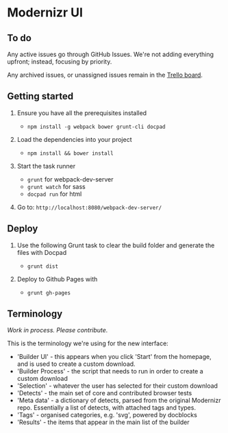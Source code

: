 # Modernizr UI

## To do

Any active issues go through GitHub Issues. We're not adding everything upfront; instead, focusing by priority.

Any archived issues, or unassigned issues remain in the [Trello board](https://trello.com/b/JNSnhIuf/modernizr-com).

## Getting started

1. Ensure you have all the prerequisites installed
	+ `npm install -g webpack bower grunt-cli docpad`

2. Load the dependencies into your project
	+ `npm install && bower install`

3. Start the task runner
	+ `grunt` for webpack-dev-server
	+ `grunt watch` for sass
	+ `docpad run` for html

4. Go to: `http://localhost:8080/webpack-dev-server/`


## Deploy

1. Use the following Grunt task to clear the build folder and generate the files with Docpad
	+ `grunt dist`

2. Deploy to Github Pages with
	+ `grunt gh-pages`

## Terminology

*Work in process. Please contribute.*

This is the terminology we're using for the new interface:

- 'Builder UI' - this appears when you click 'Start' from the homepage, and is used to create a custom download.
- 'Builder Process' - the script that needs to run in order to create a custom download
- 'Selection' - whatever the user has selected for their custom download
- 'Detects' - the main set of core and contributed browser tests
- 'Meta data' - a dictionary of detects, parsed from the original Modernizr repo. Essentially a list of detects, with attached tags and types.
- 'Tags' - organised categories, e.g. 'svg', powered by docblocks
- 'Results' - the items that appear in the main list of the builder
